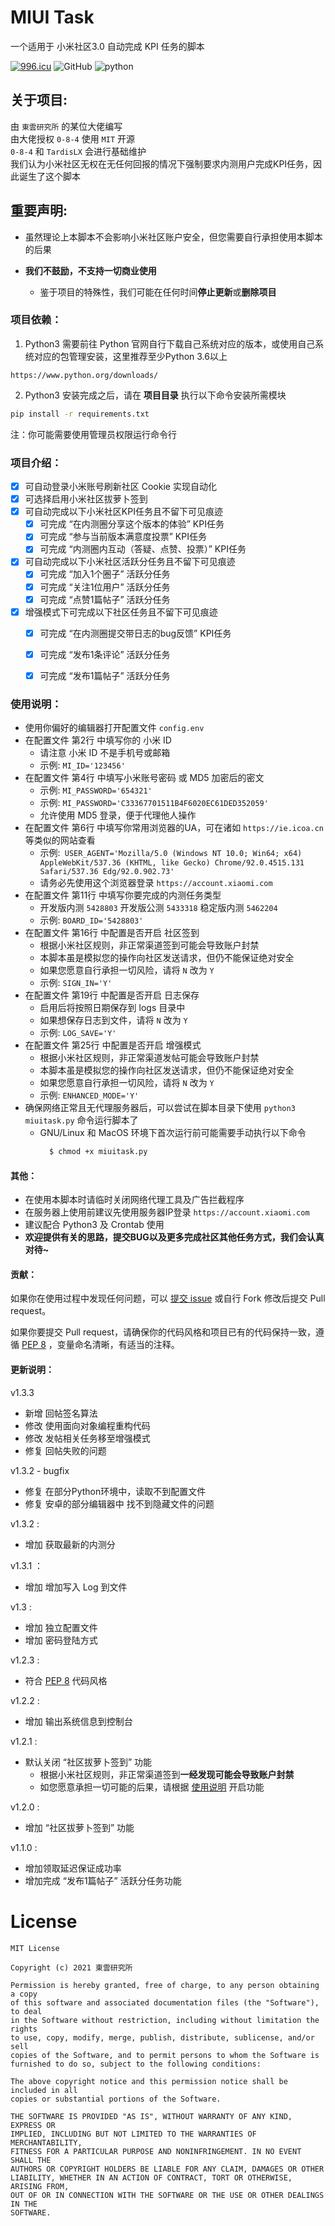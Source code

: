 # MIUI Task
一个适用于 小米社区3.0 自动完成 KPI 任务的脚本

[![996.icu](https://img.shields.io/badge/link-996.icu-red.svg)](https://996.icu) ![GitHub](https://img.shields.io/github/license/0-8-4/miui-auto-tasks) ![python](https://img.shields.io/badge/python-3.6+-blue)


## **关于项目**:

  由 `東雲研究所` 的某位大佬编写  
  由大佬授权 `0-8-4` 使用 `MIT` 开源   
  `0-8-4` 和 `TardisLX` 会进行基础维护  
  我们认为小米社区无权在无任何回报的情况下强制要求内测用户完成KPI任务，因此诞生了这个脚本


## **重要声明**:
- 虽然理论上本脚本不会影响小米社区账户安全，但您需要自行承担使用本脚本的后果

- **我们不鼓励，不支持一切商业使用**
  - 鉴于项目的特殊性，我们可能在任何时间**停止更新**或**删除项目**


### **项目依赖**：
  1. Python3
  需要前往 Python 官网自行下载自己系统对应的版本，或使用自己系统对应的包管理安装，这里推荐至少Python 3.6以上

  ```
  https://www.python.org/downloads/
  ```

  2. Python3 安装完成之后，请在 **项目目录** 执行以下命令安装所需模块
  ```bash
  pip install -r requirements.txt
  ```
  注：你可能需要使用管理员权限运行命令行


### **项目介绍**：  
- [x] 可自动登录小米账号刷新社区 Cookie 实现自动化   
- [x] 可选择启用小米社区拔萝卜签到
- [x] 可自动完成以下小米社区KPI任务且不留下可见痕迹  
  - [x] 可完成 “在内测圈分享这个版本的体验” KPI任务  
  - [x] 可完成 “参与当前版本满意度投票” KPI任务  
  - [x] 可完成 “内测圈内互动（答疑、点赞、投票）” KPI任务   
- [x] 可自动完成以下小米社区活跃分任务且不留下可见痕迹
  - [x] 可完成 “加入1个圈子” 活跃分任务  
  - [x] 可完成 “关注1位用户” 活跃分任务  
  - [x] 可完成 “点赞1篇帖子” 活跃分任务
- [x] 增强模式下可完成以下社区任务且不留下可见痕迹
  - [x] 可完成 “在内测圈提交带日志的bug反馈” KPI任务  
  - [x] 可完成 “发布1条评论” 活跃分任务  
  - [x] 可完成 “发布1篇帖子” 活跃分任务  


### **使用说明**：
- 使用你偏好的编辑器打开配置文件 `config.env`
- 在配置文件 第2行 中填写你的 小米 ID
  - 请注意 小米 ID 不是手机号或邮箱
  - 示例: `MI_ID='123456'`
- 在配置文件 第4行 中填写小米账号密码 或 MD5 加密后的密文
  - 示例: `MI_PASSWORD='654321'`
  - 示例: `MI_PASSWORD='C33367701511B4F6020EC61DED352059'`
  - 允许使用 MD5 登录，便于代理他人操作
- 在配置文件 第6行 中填写你常用浏览器的UA，可在诸如 `https://ie.icoa.cn` 等类似的网站查看
  - 示例:` USER_AGENT='Mozilla/5.0 (Windows NT 10.0; Win64; x64) AppleWebKit/537.36 (KHTML, like Gecko) Chrome/92.0.4515.131 Safari/537.36 Edg/92.0.902.73'`
  - 请务必先使用这个浏览器登录 `https://account.xiaomi.com`
- 在配置文件 第11行 中填写你要完成的内测任务类型
  - 开发版内测 `5428803` 开发版公测 `5433318` 稳定版内测 `5462204` 
  - 示例: `BOARD_ID='5428803'`
- 在配置文件 第16行 中配置是否开启 社区签到
  - 根据小米社区规则，非正常渠道签到可能会导致账户封禁
  - 本脚本虽是模拟您的操作向社区发送请求，但仍不能保证绝对安全
  - 如果您愿意自行承担一切风险，请将 `N` 改为 `Y`
  - 示例: `SIGN_IN='Y'`
- 在配置文件 第19行 中配置是否开启 日志保存
  - 启用后将按照日期保存到 logs 目录中
  - 如果想保存日志到文件，请将 `N` 改为 `Y`
  - 示例: `LOG_SAVE='Y'`
- 在配置文件 第25行 中配置是否开启 增强模式
  - 根据小米社区规则，非正常渠道发帖可能会导致账户封禁
  - 本脚本虽是模拟您的操作向社区发送请求，但仍不能保证绝对安全
  - 如果您愿意自行承担一切风险，请将 `N` 改为 `Y`
  - 示例: `ENHANCED_MODE='Y'`
- 确保网络正常且无代理服务器后，可以尝试在脚本目录下使用  `python3 miuitask.py` 命令运行脚本了
  - GNU/Linux 和 MacOS 环境下首次运行前可能需要手动执行以下命令
    ```bash
      $ chmod +x miuitask.py
    ```


#### **其他**：  
* 在使用本脚本时请临时关闭网络代理工具及广告拦截程序  
* 在服务器上使用前建议先使用服务器IP登录 `https://account.xiaomi.com`  
* 建议配合 Python3 及 Crontab 使用  
* **欢迎提供有关的思路，提交BUG以及更多完成社区其他任务方式，我们会认真对待~**

#### **贡献**：

如果你在使用过程中发现任何问题，可以 [提交 issue](https://github.com/0-8-4/miui-auto-tasks/issues/new) 或自行 Fork 修改后提交 Pull request。

如果你要提交 Pull request，请确保你的代码风格和项目已有的代码保持一致，遵循 [PEP 8](https://www.python.org/dev/peps/pep-0008) ，变量命名清晰，有适当的注释。

#### **更新说明**：

 v1.3.3
 - 新增 回帖签名算法
 - 修改 使用面向对象编程重构代码
 - 修改 发帖相关任务移至增强模式
 - 修复 回帖失败的问题

 v1.3.2 - bugfix
 - 修复 在部分Python环境中，读取不到配置文件
 - 修复 安卓的部分编辑器中 找不到隐藏文件的问题

 v1.3.2 :
 - 增加 获取最新的内测分

 v1.3.1 ：
 - 增加 增加写入 Log 到文件

 v1.3 :
 - 增加 独立配置文件
 - 增加 密码登陆方式

 v1.2.3 :
 - 符合 [PEP 8](https://www.python.org/dev/peps/pep-0008) 代码风格

 v1.2.2 :
- 增加 输出系统信息到控制台

 v1.2.1 :
- 默认关闭 “社区拔萝卜签到” 功能  
  - 根据小米社区规则，非正常渠道签到**一经发现可能会导致账户封禁**
  - 如您愿意承担一切可能的后果，请根据 [使用说明](#使用说明) 开启功能

 v1.2.0 :
- 增加 “社区拔萝卜签到” 功能  

 v1.1.0 :
- 增加领取延迟保证成功率
- 增加完成 “发布1篇帖子” 活跃分任务功能


# **License**
```
MIT License

Copyright (c) 2021 東雲研究所

Permission is hereby granted, free of charge, to any person obtaining a copy
of this software and associated documentation files (the "Software"), to deal
in the Software without restriction, including without limitation the rights
to use, copy, modify, merge, publish, distribute, sublicense, and/or sell
copies of the Software, and to permit persons to whom the Software is
furnished to do so, subject to the following conditions:

The above copyright notice and this permission notice shall be included in all
copies or substantial portions of the Software.

THE SOFTWARE IS PROVIDED "AS IS", WITHOUT WARRANTY OF ANY KIND, EXPRESS OR
IMPLIED, INCLUDING BUT NOT LIMITED TO THE WARRANTIES OF MERCHANTABILITY,
FITNESS FOR A PARTICULAR PURPOSE AND NONINFRINGEMENT. IN NO EVENT SHALL THE
AUTHORS OR COPYRIGHT HOLDERS BE LIABLE FOR ANY CLAIM, DAMAGES OR OTHER
LIABILITY, WHETHER IN AN ACTION OF CONTRACT, TORT OR OTHERWISE, ARISING FROM,
OUT OF OR IN CONNECTION WITH THE SOFTWARE OR THE USE OR OTHER DEALINGS IN THE
SOFTWARE.
```
